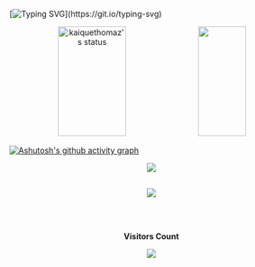 [![Typing SVG](https://readme-typing-svg.herokuapp.com/?theme=&center=true&vCenter=true&width=1000&lines=Seja+bem+vindo,+meu+nome+%C3%A9+Kaique+Thomaz+;Eu+tenho+18+anos;)](https://git.io/typing-svg)

<div align="center">  
  <img width="49%" height="195px" src="https://github-readme-stats.vercel.app/api?username=kaiquethomaz&show_icons=true&count_private=true&hide_border=true&theme=dark" alt="kaiquethomaz's status" /> 
  <img width="41%" height="195px" src="https://github-readme-stats.vercel.app/api/top-langs/?username=kaiquethomaz&layout=compact&hide_border=true&theme=dark" />
</div>

[![Ashutosh's github activity graph](https://github-readme-activity-graph.vercel.app/graph?username=kaiquethomaz&bg_color=dark)](https://github.com/ashutosh00710/github-readme-activity-graph)

<div align="center">
<a href="https://www.instagram.com/_kaiquethomaz_/" target="_blank"><img src="https://img.shields.io/badge/-Instagram-%23E4405F?style=for-the-badge&logo=instagram&logoColor=white" target="_blank"></a>

<div>

  ##

<p align="center">
  <img src="https://github-profile-trophy.vercel.app/?username=kaiquethomaz&theme=tokyonight&row=2&no-bg=true&column=3&margin-w=15&margin-h=15" />
</p>

<div>

  ##
 
<div align="center">
<br><p align="centre"><b>Visitors Count</b></p>  
<p align="center"><img align="center" src="https://profile-counter.glitch.me/kaiquethomaz/count.svg" /></p> 
<br></div>



